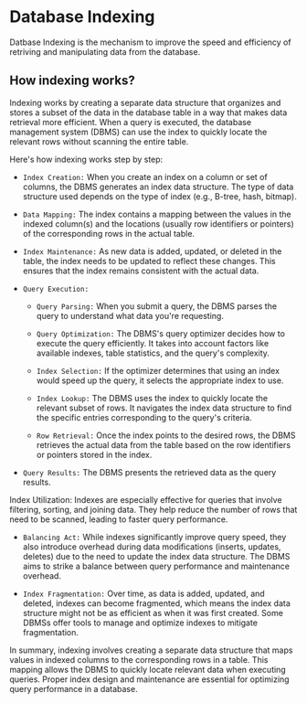 # Database Indexing
Datbase Indexing is the mechanism to improve the speed and efficiency of retriving and manipulating data from the database.
## How indexing works?
Indexing works by creating a separate data structure that organizes and stores a subset of the data in the database table in a way that makes data retrieval more efficient. When a query is executed, the database management system (DBMS) can use the index to quickly locate the relevant rows without scanning the entire table.

Here's how indexing works step by step:

- `Index Creation:` When you create an index on a column or set of columns, the DBMS generates an index data structure. The type of data structure used depends on the type of index (e.g., B-tree, hash, bitmap).

- `Data Mapping:` The index contains a mapping between the values in the indexed column(s) and the locations (usually row identifiers or pointers) of the corresponding rows in the actual table.

- `Index Maintenance:` As new data is added, updated, or deleted in the table, the index needs to be updated to reflect these changes. This ensures that the index remains consistent with the actual data.

- `Query Execution:`
    - `Query Parsing:` When you submit a query, the DBMS parses the query to understand what data you're requesting.
    - `Query Optimization:` The DBMS's query optimizer decides how to execute the query efficiently. It takes into account factors like available indexes, table statistics, and the query's complexity.
    - `Index Selection:` If the optimizer determines that using an index would speed up the query, it selects the appropriate index to use.
    - `Index Lookup:` The DBMS uses the index to quickly locate the relevant subset of rows. It navigates the index data structure to find the specific entries corresponding to the query's criteria.
    
    - `Row Retrieval:` Once the index points to the desired rows, the DBMS retrieves the actual data from the table based on the row identifiers or pointers stored in the index.

- `Query Results:` The DBMS presents the retrieved data as the query results.

Index Utilization: Indexes are especially effective for queries that involve filtering, sorting, and joining data. They help reduce the number of rows that need to be scanned, leading to faster query performance.


- `Balancing Act:` While indexes significantly improve query speed, they also introduce overhead during data modifications (inserts, updates, deletes) due to the need to update the index data structure. The DBMS aims to strike a balance between query performance and maintenance overhead.

- `Index Fragmentation:` Over time, as data is added, updated, and deleted, indexes can become fragmented, which means the index data structure might not be as efficient as when it was first created. Some DBMSs offer tools to manage and optimize indexes to mitigate fragmentation.

In summary, indexing involves creating a separate data structure that maps values in indexed columns to the corresponding rows in a table. This mapping allows the DBMS to quickly locate relevant data when executing queries. Proper index design and maintenance are essential for optimizing query performance in a database.